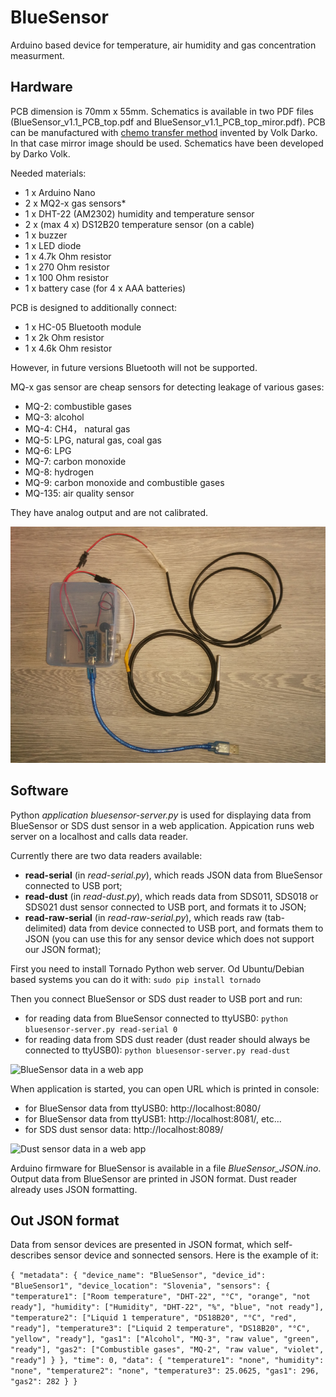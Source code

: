 # BlueSensor
Arduino based device for temperature, air humidity and gas concentration measurment.

## Hardware
PCB dimension is 70mm x 55mm. Schematics is available in two PDF files (BlueSensor_v1.1_PCB_top.pdf and BlueSensor_v1.1_PCB_top_miror.pdf). PCB can be manufactured with [chemo transfer method](https://www.youtube.com/watch?v=zZRHaZjGWq4) invented by Volk Darko. In that case mirror image should be used. Schematics have been developed by Darko Volk.

Needed materials:
- 1 x Arduino Nano
- 2 x MQ2-x gas sensors*
- 1 x DHT-22 (AM2302) humidity and temperature sensor
- 2 x (max 4 x) DS12B20 temperature sensor (on a cable)
- 1 x buzzer
- 1 x LED diode
- 1 x 4.7k Ohm resistor
- 1 x 270 Ohm resistor
- 1 x 100 Ohm resistor
- 1 x battery case (for 4 x AAA batteries)

PCB is designed to additionally connect:
- 1 x HC-05 Bluetooth module
- 1 x 2k Ohm resistor
- 1 x 4.6k Ohm resistor

However, in future versions Bluetooth will not be supported.

MQ-x gas sensor are cheap sensors for detecting leakage of various gases: 
- MQ-2: combustible gases
- MQ-3: alcohol
- MQ-4: CH4， natural gas
- MQ-5: LPG, natural gas, coal gas
- MQ-6: LPG
- MQ-7: carbon monoxide
- MQ-8: hydrogen
- MQ-9: carbon monoxide and combustible gases
- MQ-135: air quality sensor

They have analog output and are not calibrated.

![BlueSensor v1.1](BlueSensor_v1.1.jpg)

## Software
Python *application bluesensor-server.py* is used for displaying data from BlueSensor or SDS dust sensor in a web application. Appication runs web server on a localhost and calls data reader.

Currently there are two data readers available:
- **read-serial** (in *read-serial.py*), which reads JSON data from BlueSensor connected to USB port;
- **read-dust** (in *read-dust.py*), which reads data from SDS011, SDS018 or SDS021 dust sensor connected to USB port, and formats it to JSON;
- **read-raw-serial** (in *read-raw-serial.py*), which reads raw (tab-delimited) data from device connected to USB port, and formats them to JSON (you can use this for any sensor device which does not support our JSON format);

First you need to install Tornado Python web server. Od Ubuntu/Debian based systems you can do it with:
```sudo pip install tornado```

Then you connect BlueSensor or SDS dust reader to USB port and run:
- for reading data from BlueSensor connected to ttyUSB0:
```python bluesensor-server.py read-serial 0```
- for reading data from SDS dust reader (dust reader should always be connected to ttyUSB0):
```python bluesensor-server.py read-dust```

![BlueSensor data in a web app](BlueSensor_graph.png)

When application is started, you can open URL which is printed in console:
- for BlueSensor data from ttyUSB0: http://localhost:8080/
- for BlueSensor data from ttyUSB1: http://localhost:8081/, etc...
- for SDS dust sensor data: http://localhost:8089/

![Dust sensor data in a web app](DustSensor.png)

Arduino firmware for BlueSensor is available in a file *BlueSensor_JSON.ino*. Output data from BlueSensor are printed in JSON format. Dust reader already uses JSON formatting.

## Out JSON format
Data from sensor devices are presented in JSON format, which self-describes sensor device and sonnected sensors. Here is the example of it:

`{
	"metadata": {
		"device_name": "BlueSensor",
		"device_id": "BlueSensor1",
		"device_location": "Slovenia",
		"sensors": {
			"temperature1": ["Room temperature", "DHT-22", "°C", "orange", "not ready"],
			"humidity": ["Humidity", "DHT-22", "%", "blue", "not ready"],
			"temperature2": ["Liquid 1 temperature", "DS18B20", "°C", "red", "ready"],
			"temperature3": ["Liquid 2 temperature", "DS18B20", "°C", "yellow", "ready"],
			"gas1": ["Alcohol", "MQ-3", "raw value", "green", "ready"],
			"gas2": ["Combustible gases", "MQ-2", "raw value", "violet", "ready"]
		}
	},
	"time": 0,
	"data": {
		"temperature1": "none",
		"humidity": "none",
		"temperature2": "none",
		"temperature3": 25.0625,
		"gas1": 296,
		"gas2": 282
	}
}`
